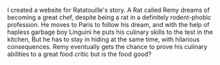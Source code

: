 I created a website for Ratatouille's story. A Rat called Remy dreams of becoming a great chef, despite being a rat in a definitely rodent-phobic profession. 
He moves to Paris to follow his dream, and with the help of hapless garbage boy Linguini he puts his culinary skills to the test in the kitchen, 
But he has to stay in hiding at the same time, with hilarious consequences. 
Remy eventually gets the chance to prove his culinary abilities to a great food critic but is the food good?




